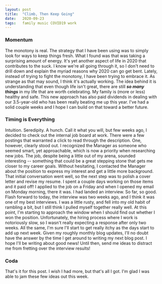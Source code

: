 ```yaml
---
layout: post
title:  "Climb, Then Keep Going"
date:   2020-09-23
tags:   family music COVID19 work
---
```


### Momentum

The monotony is real. The strategy that I have been using was to simply look for ways to keep things fresh. What I found was that was taking a surprising amount of energy. It's yet another aspect of life in 2020 that contributes to the suck. I know we're all going through it, so I don't need to drill down and explain the myriad reasons why 2020 can go get bent. Lately, instead of trying to fight the monotony, I have been trying to embrace it. As strange as that may sound, I think it's actually working. The idea behind it is understanding that even though life isn't great, there are still **_so many things_** in my life that are worth celebrating. My family is (more or less) healthy and safe. This new approach has also paid dividends in dealing with our 3.5-year-old who has been really beating me up this year. I've had a solid couple weeks and I hope I can build on that toward a better future.

### Timing is Everything

Intuition. Seredipity. A hunch. Call it what you will, but few weeks ago, I decided to check out the internal job board at work. There were a few postings that warranted a click to read through the description. One, however, clearly stood out. I recognized the Manager as someone who seemed smart, yet approachable, which is now a priority when researching new jobs. The job, despite being a little out of my arena, sounded interesting -- something that could be a great stepping stone that gets me closer to my career goals. Without hesitating, I contacted the Manager about the position to express my interest and get a little more background. That initial conversation went well, so the next step was to polish a cover letter and revise my resume. I spent a couple days working on those items and it paid off! I applied to the job on a Friday and when I opened my email on Monday morning, there it was. I had landed an interview. So far, so good. Flash forward to today, the interview was two weeks ago, and I think it was one of my best interviews. I was a little rusty, and fell into my old habit of rambling a bit, but I still think I pulled myself together really well. At this point, I'm starting to approach the window when I should find out whether I won the position. Unfortunately, the hiring process where I work is notoriously slow, so I wasn't really expecting a response after only two weeks. All the same, I'm sure I'll start to get really itchy as the days start to add up next week. Given my roughly monthly blog updates, I'll no doubt have the answer by the time I get around to writing my next blog post. I hope I'll be writing about good news! Until then, send me ideas to distract me from fretting over the interview results!

### Coda

That's it for this post. I wish I had more, but that's all I got. I'm glad I was able to jam these few ideas out this week. 
